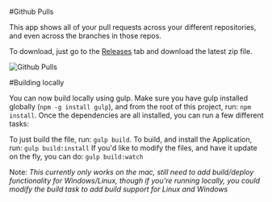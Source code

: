 #Github Pulls

This app shows all of your pull requests across your different repositories, and even across the branches in those repos.

To download, just go to the [Releases](https://github.com/natecavanaugh/github-pulls/releases) tab and download the latest zip file.

![Github Pulls](http://alterform.com/github-pulls/ghp.png)

#Building locally

You can now build locally using gulp. Make sure you have gulp installed globally (`npm -g install gulp`), and from the root of this project, run:
`npm install`.
Once the dependencies are all installed, you can run a few different tasks:

To just build the file, run: `gulp build`.
To build, and install the Application, run: `gulp build:install`
If you'd like to modify the files, and have it update on the fly, you can do: `gulp build:watch`

Note: *This currently only works on the mac, still need to add build/deploy functionality for Windows/Linux, though if you're running locally, you could modify the build task to add build support for Linux and Windows*